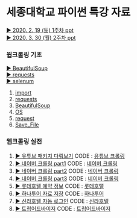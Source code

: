 # 세종대학교 파이썬 특강 자료

[▶ 2020. 2. 19 (토) 1주차 ppt](https://docs.google.com/presentation/d/1gUoWLLLUJqb6HVl-cq1vknMC9nGTHMK8sE2CGd6UjOw/edit#slide=id)  
[▶ 2020. 3. 30 (월) 2주차 ppt](https://docs.google.com/presentation/d/1dTegJiQA-nAG73Tdoc0XXTEpEZ3VL7v1i9pEwyLuwhE/edit#slide=id.g7e5084f00a_0_0)  

### 웝크롤링 기초
[▶ BeautifulSoup](https://docs.google.com/presentation/d/1dTegJiQA-nAG73Tdoc0XXTEpEZ3VL7v1i9pEwyLuwhE/edit#slide=id.g7e681ab3c8_0_380)  
[▶ requests](https://docs.google.com/presentation/d/1dTegJiQA-nAG73Tdoc0XXTEpEZ3VL7v1i9pEwyLuwhE/edit#slide=id.g7e681ab3c8_0_426)  
[▶ selenum](https://docs.google.com/presentation/d/1dTegJiQA-nAG73Tdoc0XXTEpEZ3VL7v1i9pEwyLuwhE/edit#slide=id.g7e681ab3c8_0_484)  

1. [import](https://github.com/ParkWonBin/0_Sejong/blob/master/%5BTest%5D_00_import.ipynb)
1. [requests](https://github.com/ParkWonBin/0_Sejong/blob/master/%5BTest%5D_01_requests.ipynb)
1. [BeautifulSoup](https://github.com/ParkWonBin/0_Sejong/blob/master/%5BTest%5D_02_BeautifulSoup.ipynb)
1. [OS](https://github.com/ParkWonBin/0_Sejong/blob/master/%5BTest%5D_03_OS_Handling_Folder&File.ipynb)
1. [request](https://github.com/ParkWonBin/0_Sejong/blob/master/%5BTest%5D_04_urllib_request.ipynb)
1. [Save_File](https://github.com/ParkWonBin/0_Sejong/blob/master/%5BTest%5D_05_Save_File.ipynb)


### 웹크롤링 실전

1. [▶ 유튜브 패키지 다뤄보기](https://docs.google.com/presentation/d/1dTegJiQA-nAG73Tdoc0XXTEpEZ3VL7v1i9pEwyLuwhE/edit#slide=id.g7e54589d57_1_2)
CODE : [유튜브 크롤링](https://github.com/ParkWonBin/0_Sejong/blob/master/%5BCode%5D_00_Naver.ipynb)
1. [▶ 네이버 크롤링 part1](https://docs.google.com/presentation/d/1dTegJiQA-nAG73Tdoc0XXTEpEZ3VL7v1i9pEwyLuwhE/edit#slide=id.g7e681ab3c8_0_503)
CODE : [네이버 크롤링](https://github.com/ParkWonBin/0_Sejong/blob/master/%5BCode%5D_00_YouTube_For_Teacher.ipynb)
1. [▶ 네이버 크롤링 part2](https://docs.google.com/presentation/d/1dTegJiQA-nAG73Tdoc0XXTEpEZ3VL7v1i9pEwyLuwhE/edit#slide=id.g7e681ab3c8_0_552)
CODE : [네이버 크롤링](https://github.com/ParkWonBin/0_Sejong/blob/master/%5BCode%5D_00_YouTube_For_Teacher.ipynb)
1. [▶ 네이버 크롤링 part3](https://docs.google.com/presentation/d/1dTegJiQA-nAG73Tdoc0XXTEpEZ3VL7v1i9pEwyLuwhE/edit#slide=id.g7e681ab3c8_0_579)
CODE : [네이버 크롤링](https://github.com/ParkWonBin/0_Sejong/blob/master/%5BCode%5D_00_YouTube_For_Teacher.ipynb)
1. [▶ 롯데호텔 예약 정보](https://docs.google.com/presentation/d/1dTegJiQA-nAG73Tdoc0XXTEpEZ3VL7v1i9pEwyLuwhE/edit#slide=id.g7e5084f00a_1_277)
CODE : [롯데호탤](https://github.com/ParkWonBin/0_Sejong/blob/master/%5BCode%5D_01_LotteHotel_GetData_BeautifulSoup.ipynb)
1. [▶ 하나투어 자료 저장](https://docs.google.com/presentation/d/1dTegJiQA-nAG73Tdoc0XXTEpEZ3VL7v1i9pEwyLuwhE/edit#slide=id.g7e5084f00a_1_342)
CODE : [하나투어](https://github.com/ParkWonBin/0_Sejong/blob/master/%5BCode%5D_02_Hanatour_SaveFile_BeautifulSoup.ipynb)
1. [▶ 신라호텔 자동 로그인](https://docs.google.com/presentation/d/1dTegJiQA-nAG73Tdoc0XXTEpEZ3VL7v1i9pEwyLuwhE/edit#slide=id.g6fe115d332_2_8)
CODE : [신라호텔](https://github.com/ParkWonBin/0_Sejong/blob/master/%5BCode%5D_03_ShillaHotels_Login_Selenium.ipynb)
1. [▶ 트립어드바이저](https://docs.google.com/presentation/d/1dTegJiQA-nAG73Tdoc0XXTEpEZ3VL7v1i9pEwyLuwhE/edit#slide=id.g7e50d85d6f_0_165)
CODE : [트립어드바이저](https://github.com/ParkWonBin/0_Sejong/blob/master/%5BCode%5D_04_Tripadvisor_Reviews_BeautifulSoup.ipynb)  
